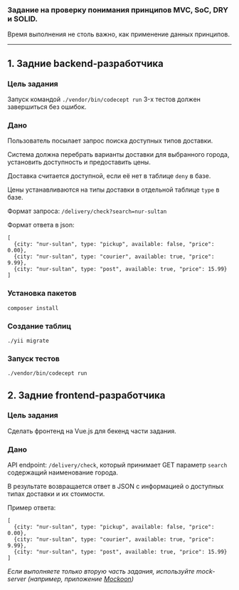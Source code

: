 ### Задание на проверку понимания принципов MVC, SoC, DRY и SOLID. 
Время выполнения не столь важно, как применение данных принципов.

***

## 1. Задние backend-разработчика

### Цель задания
Запуск командой `./vendor/bin/codecept run` 3-х тестов должен завершиться без ошибок.

### Дано
Пользователь посылает запрос поиска доступных типов доставки.

Система должна перебрать варианты доставки для выбранного города, 
установить доступность и предоставить цены.

Доставка считается доступной, если её нет в таблице `deny` в базе.

Цены устанавливаются на типы доставки в отдельной таблице `type` в базе.

Формат запроса: `/delivery/check?search=nur-sultan`

Формат ответа в json:
```
[
  {city: "nur-sultan", type: "pickup", available: false, "price": 0.00},
  {city: "nur-sultan", type: "courier", available: true, "price": 9.99},
  {city: "nur-sultan", type: "post", available: true, "price": 15.99}
]
```
### Установка пакетов
~~~
composer install
~~~

### Создание таблиц
~~~
./yii migrate
~~~

### Запуск тестов
~~~
./vendor/bin/codecept run
~~~

## 2. Задние frontend-разработчика

### Цель задания 
Сделать фронтенд на Vue.js для бекенд части задания.

### Дано

API endpoint: `/delivery/check`, 
который принимает GET параметр `search` содержащий наименование города. 

В результате возвращается ответ в JSON с информацией
о доступных типах доставки и их стоимости.

Пример ответа:
```
[
  {city: "nur-sultan", type: "pickup", available: false, "price": 0.00},
  {city: "nur-sultan", type: "courier", available: true, "price": 9.99},
  {city: "nur-sultan", type: "post", available: true, "price": 15.99}
]
```

_Если выполняете только вторую часть задания, 
используйте mock-server (например, приложение [Mockoon](https://mockoon.com/))_
